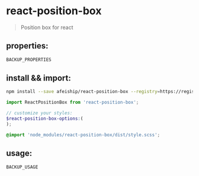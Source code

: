 # react-position-box
> Position box for react

## properties:
```javascript
BACKUP_PROPERTIES
```

## install && import:
```bash
npm install --save afeiship/react-position-box --registry=https://registry.npm.taobao.org
```

```js
import ReactPositionBox from 'react-position-box';
```

```scss
// customize your styles:
$react-position-box-options:(
);

@import 'node_modules/react-position-box/dist/style.scss';
```


## usage:
```jsx
BACKUP_USAGE
```
